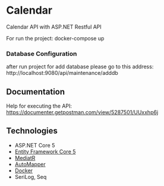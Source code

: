 # Calendar
Calendar API with ASP.NET Restful API 

For run the project: docker-compose up

### Database Configuration
after run project for add database please go to this address: http://localhost:9080/api/maintenance/adddb

## Documentation
Help for executing the API:
https://documenter.getpostman.com/view/5287501/UUxxhp6j

## Technologies

* ASP.NET Core 5
* [Entity Framework Core 5](https://docs.microsoft.com/en-us/ef/core/)
* [MediatR](https://github.com/jbogard/MediatR)
* [AutoMapper](https://automapper.org/)
* [Docker](https://www.docker.com/)
* SeriLog, Seq
